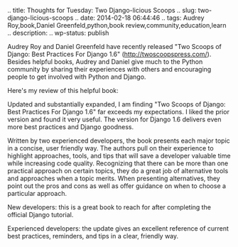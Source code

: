 .. title: Thoughts for Tuesday: Two Django-licious Scoops
.. slug: two-django-licious-scoops
.. date: 2014-02-18 06:44:46
.. tags: Audrey Roy,book,Daniel Greenfeld,python,book review,community,education,learn
.. description: 
.. wp-status: publish

Audrey Roy and Daniel Greenfeld have recently released "Two Scoops of Django: Best Practices For Django 1.6" (<a title="Two Scoops Press" href="http://twoscoopspress.com/" target="_blank">http://twoscoopspress.com/</a>). Besides helpful books, Audrey and Daniel give much to the Python community by sharing their experiences with others and encouraging people to get involved with Python and Django.

Here's my review of this helpful book:

Updated and substantially expanded, I am finding "Two Scoops of Django: Best Practices For Django 1.6" far exceeds my expectations. I liked the prior version and found it very useful. The version for Django 1.6 delivers even more best practices and Django goodness.

Written by two experienced developers, the book presents each major topic in a concise, user friendly way. The authors pull on their experience to highlight approaches, tools, and tips that will save a developer valuable time while increasing code quality. Recognizing that there can be more than one practical approach on certain topics, they do a great job of alternative tools and approaches when a topic merits. When presenting alternatives, they point out the pros and cons as well as offer guidance on when to choose a particular approach.

New developers: this is a great book to reach for after completing the official Django tutorial.

Experienced developers: the update gives an excellent reference of current best practices, reminders, and tips in a clear, friendly way.
